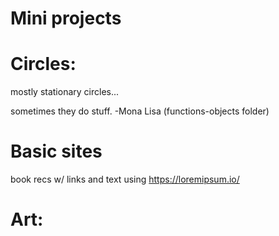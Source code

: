 # Mini projects

# Circles:

mostly stationary  circles...

sometimes they do stuff.
    -Mona Lisa (functions-objects folder)


# Basic sites

book recs w/ links and text using https://loremipsum.io/


# Art:


